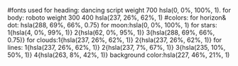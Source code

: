 #fonts used
for heading: dancing script weight 700 hsla(0, 0%, 100%, 1).
for body: roboto weight 300 400 hsla(237, 26%, 62%, 1)
#colors:
for horizon& dot: hsla(288, 69%, 66%, 0.75)
for moon:hsla(0, 0%, 100%, 1)
for stars: 1{hsla(4, 0%, 99%, 1)} 2{hsla(62, 0%, 95%, 1)} 3{hsla(288, 69%, 66%, 0.75)}
for clouds:1{hsla(237, 26%, 62%, 1)} 2{hsla(237, 26%, 62%, 1)}
for lines: 1{hsla(237, 26%, 62%, 1)} 2{hsla(237, 7%, 67%, 1)} 3{hsla(235, 10%, 50%, 1)} 4{hsla(263, 8%, 42%, 1)}
background color:hsla(227, 46%, 21%, 1)